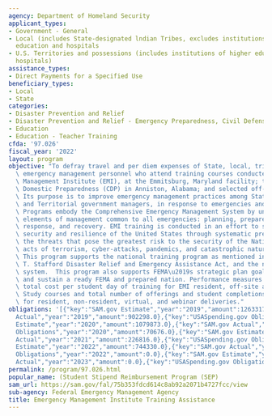 ```yaml
---
agency: Department of Homeland Security
applicant_types:
- Government - General
- Local (includes State-designated lndian Tribes, excludes institutions of higher
  education and hospitals
- U.S. Territories and possessions (includes institutions of higher education and
  hospitals)
assistance_types:
- Direct Payments for a Specified Use
beneficiary_types:
- Local
- State
categories:
- Disaster Prevention and Relief
- Disaster Prevention and Relief - Emergency Preparedness, Civil Defense
- Education
- Education - Teacher Training
cfda: '97.026'
fiscal_year: '2022'
layout: program
objective: "To defray travel and per diem expenses of State, local, tribal, and Territorial\
  \ emergency management personnel who attend training courses conducted by the Emergency\
  \ Management Institute (EMI), at the Emmitsburg, Maryland facility; the Center for\
  \ Domestic Preparedness (CDP) in Anniston, Alabama; and selected off-site locations.\
  \ Its purpose is to improve emergency management practices among State, local, tribal,\
  \ and Territorial government managers, in response to emergencies and disasters.\
  \ Programs embody the Comprehensive Emergency Management System by unifying the\
  \ elements of management common to all emergencies: planning, preparedness, mitigation,\
  \ response, and recovery. EMI training is conducted in an effort to strengthen the\
  \ security and resilience of the United States through systematic preparation for\
  \ the threats that pose the greatest risk to the security of the Nation, including\
  \ acts of terrorism, cyber-attacks, pandemics, and catastrophic natural disasters.\
  \ This program supports the national training program as mentioned in the Robert\
  \ T. Stafford Disaster Relief and Emergency Assistance Act, and the national preparedness\
  \ system.  This program also supports FEMA\u2019s strategic plan goal 3 to promote\
  \ and sustain a ready FEMA and prepared nation. Performance measures are based on\
  \ total cost per student day of training for EMI resident, off-site and Independent\
  \ Study courses and total number of offerings and student completions (per quarter)\
  \ for resident, non-resident, virtual, and webinar deliveries."
obligations: '[{"key":"SAM.gov Estimate","year":"2019","amount":1263317.0},{"key":"SAM.gov
  Actual","year":"2019","amount":902298.0},{"key":"USASpending.gov Obligations","year":"2019","amount":0.0},{"key":"SAM.gov
  Estimate","year":"2020","amount":1079873.0},{"key":"SAM.gov Actual","year":"2020","amount":296685.0},{"key":"USASpending.gov
  Obligations","year":"2020","amount":70676.0},{"key":"SAM.gov Estimate","year":"2021","amount":468747.0},{"key":"SAM.gov
  Actual","year":"2021","amount":226816.0},{"key":"USASpending.gov Obligations","year":"2021","amount":0.0},{"key":"SAM.gov
  Estimate","year":"2022","amount":744330.0},{"key":"SAM.gov Actual","year":"2022","amount":594639.0},{"key":"USASpending.gov
  Obligations","year":"2022","amount":0.0},{"key":"SAM.gov Estimate","year":"2023","amount":1108068.0},{"key":"SAM.gov
  Actual","year":"2023","amount":0.0},{"key":"USASpending.gov Obligations","year":"2023","amount":0.0}]'
permalink: /program/97.026.html
popular_name: (Student Stipend Reimbursement Program (SEP)
sam_url: https://sam.gov/fal/75b353fdcd614c8ab92a2071b4727fcc/view
sub-agency: Federal Emergency Management Agency
title: Emergency Management Institute Training Assistance
---
```

